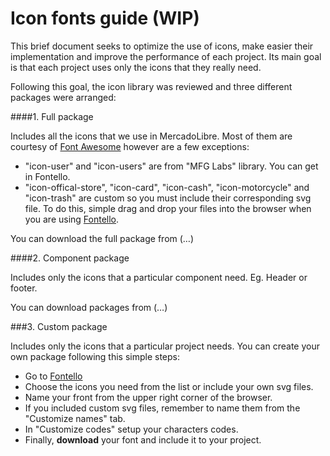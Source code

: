 # Icon fonts guide (WIP)

This brief document seeks to optimize the use of icons, make easier their implementation and improve the performance of each project. Its main goal is that each project uses only the icons that they really need. 

Following this goal, the icon library was reviewed and three different packages were arranged: 

####1. Full package

Includes all the icons that we use in MercadoLibre. Most of them are courtesy of [Font Awesome](http://fortawesome.github.io/Font-Awesome/cheatsheet/) however are a few exceptions: 

- "icon-user" and "icon-users" are from "MFG Labs" library. You can get in Fontello. 
- "icon-offical-store", "icon-card", "icon-cash", "icon-motorcycle" and "icon-trash" are custom so you must include their corresponding svg file. To do this, simple drag and drop your files into the browser when you are using [Fontello](http://www.fontello.com). 

You can download the full package from (…) 

####2. Component package

Includes only the icons that a particular component need. Eg. Header or footer. 

You can download packages from (…) 

###3. Custom package

Includes only the icons that a particular project needs. You can create your own package following this simple steps: 

- Go to [Fontello](http://www.fontello.com)
- Choose the icons you need from the list or include your own svg files. 
- Name your front from the upper right corner of the browser. 
- If you included custom svg files, remember to name them from the "Customize names" tab.
- In "Customize codes" setup your characters codes. 
- Finally, **download** your font and include it to your project. 
